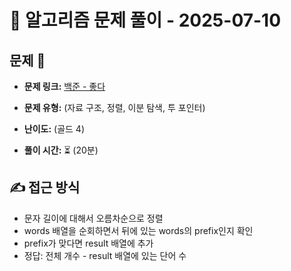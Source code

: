 # 📝 알고리즘 문제 풀이 - 2025-07-10

## 문제 📖

- **문제 링크:** [백준 - 좋다](https://www.acmicpc.net/problem/1253)

- **문제 유형:** (자료 구조, 정렬, 이분 탐색, 투 포인터)

- **난이도:** (골드 4)

- **풀이 시간:** ⏳ (20분)

## ✍ 접근 방식

- 문자 길이에 대해서 오름차순으로 정렬
- words 배열을 순회하면서 뒤에 있는 words의 prefix인지 확인
- prefix가 맞다면 result 배열에 추가
- 정답: 전체 개수 - result 배열에 있는 단어 수